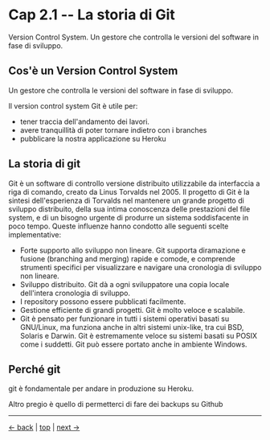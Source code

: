 # <a name="top"></a> Cap 2.1 -- La storia di Git

Version Control System. Un gestore che controlla le versioni del software in fase di sviluppo.



## Cos'è un Version Control System

Un gestore che controlla le versioni del software in fase di sviluppo.

Il version control system Git è utile per:

- tener traccia dell'andamento dei lavori. 
- avere tranquillità di poter tornare indietro con i branches
- pubblicare la nostra applicazione su Heroku



## La storia di git

Git è un software di controllo versione distribuito utilizzabile da interfaccia a riga di comando, creato da Linus Torvalds nel 2005.
Il progetto di Git è la sintesi dell'esperienza di Torvalds nel mantenere un grande progetto di sviluppo distribuito, della sua intima conoscenza delle prestazioni del file system, e di un bisogno urgente di produrre un sistema soddisfacente in poco tempo. Queste influenze hanno condotto alle seguenti scelte implementative:

* Forte supporto allo sviluppo non lineare. Git supporta diramazione e fusione (branching and merging) rapide e comode, e comprende strumenti specifici per visualizzare e navigare una cronologia di sviluppo non lineare. 
* Sviluppo distribuito. Git dà a ogni sviluppatore una copia locale dell'intera cronologia di sviluppo.
* I repository possono essere pubblicati facilmente.
* Gestione efficiente di grandi progetti. Git è molto veloce e scalabile.
* Git è pensato per funzionare in tutti i sistemi operativi basati su GNU/Linux, ma funziona anche in altri sistemi unix-like, tra cui BSD, Solaris e Darwin. Git è estremamente veloce su sistemi basati su POSIX come i suddetti. Git può essere portato anche in ambiente Windows. 




## Perché git

git è fondamentale per andare in produzione su Heroku.

Altro pregio è quello di permetterci di fare dei backups su Github



---

[<- back](https://github.com/flaviobordonidev/leanpubabrandnewcms/blob/master/01-base/01-new_app/06-new_app.md)
 | [top](#top) |
[next ->](https://github.com/flaviobordonidev/leanpubabrandnewcms/blob/master/01-base/02-git/01-git_story.md)
